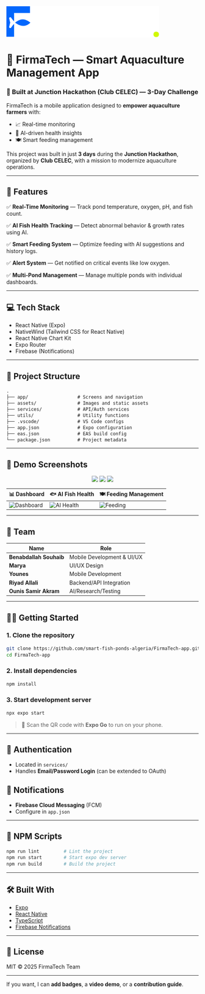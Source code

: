   <img src="assets/images/Group 1171274914.png" width="400" />
  
# 🐠 FirmaTech — Smart Aquaculture Management App

### 🚀 Built at Junction Hackathon (Club CELEC) — 3-Day Challenge

FirmaTech is a mobile application designed to **empower aquaculture farmers** with:

* 📈 Real-time monitoring
* 🧠 AI-driven health insights
* 🍽️ Smart feeding management

This project was built in just **3 days** during the **Junction Hackathon**, organized by **Club CELEC**, with a mission to modernize aquaculture operations.

---

## 🎯 Features

✅ **Real-Time Monitoring** — Track pond temperature, oxygen, pH, and fish count.

✅ **AI Fish Health Tracking** — Detect abnormal behavior & growth rates using AI.

✅ **Smart Feeding System** — Optimize feeding with AI suggestions and history logs.

✅ **Alert System** — Get notified on critical events like low oxygen.

✅ **Multi-Pond Management** — Manage multiple ponds with individual dashboards.

---

## 💻 Tech Stack

* React Native (Expo)
* NativeWind (Tailwind CSS for React Native)
* React Native Chart Kit
* Expo Router
* Firebase (Notifications)

---

## 📁 Project Structure

```
.
├── app/                  # Screens and navigation
├── assets/               # Images and static assets
├── services/             # API/Auth services
├── utils/                # Utility functions
├── .vscode/              # VS Code configs
├── app.json              # Expo configuration
├── eas.json              # EAS build config
└── package.json          # Project metadata
```

---

## 📱 Demo Screenshots

<div align="center">
  <img src="https://github.com/user-attachments/assets/58a0dc14-e76f-4bdc-94a6-fef7716c5583" width="300" />
  <img src="https://github.com/user-attachments/assets/65b03a3b-9761-45aa-862b-4f401ccd4fff" width="300" />
  <img src="https://github.com/user-attachments/assets/a155c05b-29db-4fbf-847c-ab9a850abe81" width="300" />
</div>

| 📊 Dashboard                                                                                  | 🐟 AI Fish Health                                                                             | 🍽️ Feeding Management                                                                      |
| --------------------------------------------------------------------------------------------- | --------------------------------------------------------------------------------------------- | ------------------------------------------------------------------------------------------- |
| ![Dashboard](https://github.com/user-attachments/assets/58a0dc14-e76f-4bdc-94a6-fef7716c5583) | ![AI Health](https://github.com/user-attachments/assets/65b03a3b-9761-45aa-862b-4f401ccd4fff) | ![Feeding](https://github.com/user-attachments/assets/a155c05b-29db-4fbf-847c-ab9a850abe81) |

---

## 👥 Team

| Name                    | Role                       |
| ----------------------- | -------------------------- |
| **Benabdallah Souhaib** | Mobile Development & UI/UX |
| **Marya**               | UI/UX Design               |
| **Younes**              | Mobile Development         |
| **Riyad Allali**        | Backend/API Integration    |
| **Ounis Samir Akram**   | AI/Research/Testing        |

---

## 🧑‍💻 Getting Started

### 1. Clone the repository

```bash
git clone https://github.com/smart-fish-ponds-algeria/FirmaTech-app.git
cd FirmaTech-app
```

### 2. Install dependencies

```bash
npm install
```

### 3. Start development server

```bash
npx expo start
```

> 📱 Scan the QR code with **Expo Go** to run on your phone.

---

## 🔐 Authentication

* Located in `services/`
* Handles **Email/Password Login** (can be extended to OAuth)

## 🔔 Notifications

* **Firebase Cloud Messaging** (FCM)
* Configure in `app.json`

---

## 🧪 NPM Scripts

```bash
npm run lint         # Lint the project
npm run start        # Start expo dev server
npm run build        # Build the project
```

---

## 🛠 Built With

* [Expo](https://expo.dev/)
* [React Native](https://reactnative.dev/)
* [TypeScript](https://www.typescriptlang.org/)
* [Firebase Notifications](https://firebase.google.com/docs/cloud-messaging)

---

## 📄 License

MIT © 2025 FirmaTech Team

---

If you want, I can **add badges**, a **video demo**, or a **contribution guide**.
